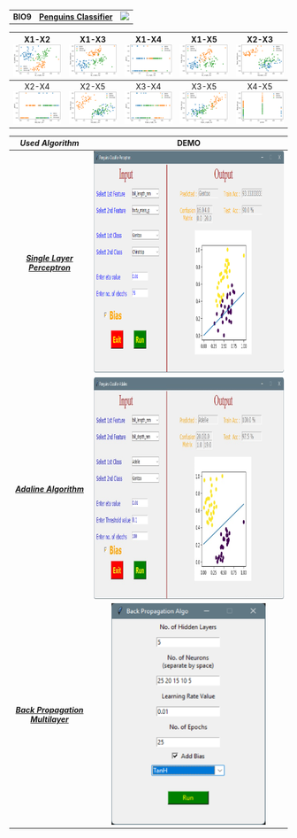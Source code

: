 <table align="center"><tr><td><b>BIO9</b></td><td><a href="Penguins Classifier"><b>Penguins Classifier</b></a></td><td><img src="https://hits.sh/github.com/AhmedNasser1601/Penguins-Classifier.svg?label=Visits&logo=python"/></td></tr></table>

| X1-X2<img src="Visualizations/X1-X2.png"> | X1-X3<img src="Visualizations/X1-X3.png"> | X1-X4<img src="Visualizations/X1-X4.png"> | X1-X5<img src="Visualizations/X1-X5.png"> | X2-X3<img src="Visualizations/X2-X3.png"> |
| :-: | :-: | :-: | :-: | :-: |
| X2-X4<img src="Visualizations/X2-X4.png"> | X2-X5<img src="Visualizations/X2-X5.png"> | X3-X4<img src="Visualizations/X3-X4.png"> | X3-X5<img src="Visualizations/X3-X5.png"> | X4-X5<img src="Visualizations/X4-X5.png"> |

| ***Used Algorithm*** | DEMO |
| :-: | :-: |
| <a href="Single Layer Perceptron">***Single Layer Perceptron***</a> | <img src="Single Layer Perceptron/DEMO.png" height=400> |
| <a href="Adaline Algorithm">***Adaline Algorithm***</a> | <img src="Adaline Algorithm/DEMO.png" height=400> |
| <a href="Back Propagation Multilayer">***Back Propagation Multilayer***</a> | <img src="Back Propagation Multilayer/DEMO.png" height=400> |
